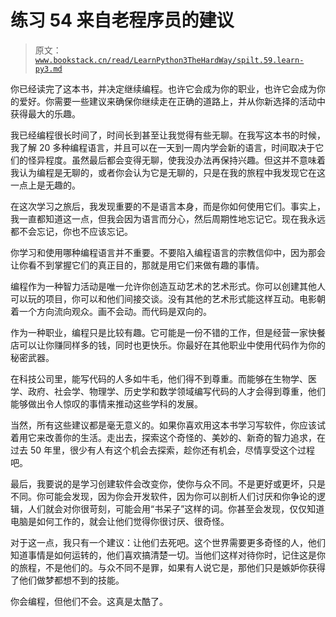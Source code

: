 # 练习 54 来自老程序员的建议

> 原文：[`www.bookstack.cn/read/LearnPython3TheHardWay/spilt.59.learn-py3.md`](https://www.bookstack.cn/read/LearnPython3TheHardWay/spilt.59.learn-py3.md)

你已经读完了这本书，并决定继续编程。也许它会成为你的职业，也许它会成为你的爱好。你需要一些建议来确保你继续走在正确的道路上，并从你新选择的活动中获得最大的乐趣。

我已经编程很长时间了，时间长到甚至让我觉得有些无聊。在我写这本书的时候，我了解 20 多种编程语言，并且可以在一天到一周内学会新的语言，时间取决于它们的怪异程度。虽然最后都会变得无聊，使我没办法再保持兴趣。但这并不意味着我认为编程是无聊的，或者你会认为它是无聊的，只是在我的旅程中我发现它在这一点上是无趣的。

在这次学习之旅后，我发现重要的不是语言本身，而是你如何使用它们。事实上，我一直都知道这一点，但我会因为语言而分心，然后周期性地忘记它。现在我永远都不会忘记，你也不应该忘记。

你学习和使用哪种编程语言并不重要。不要陷入编程语言的宗教信仰中，因为那会让你看不到掌握它们的真正目的，那就是用它们来做有趣的事情。

编程作为一种智力活动是唯一允许你创造互动艺术的艺术形式。你可以创建其他人可以玩的项目，你可以和他们间接交谈。没有其他的艺术形式能这样互动。电影朝着一个方向流向观众。画不会动。而代码是双向的。

作为一种职业，编程只是比较有趣。它可能是一份不错的工作，但是经营一家快餐店可以让你赚同样多的钱，同时也更快乐。你最好在其他职业中使用代码作为你的秘密武器。

在科技公司里，能写代码的人多如牛毛，他们得不到尊重。而能够在生物学、医学、政府、社会学、物理学、历史学和数学领域编写代码的人才会得到尊重，他们能够做出令人惊叹的事情来推动这些学科的发展。

当然，所有这些建议都是毫无意义的。如果你喜欢用这本书学习写软件，你应该试着用它来改善你的生活。走出去，探索这个奇怪的、美妙的、新奇的智力追求，在过去 50 年里，很少有人有这个机会去探索，趁你还有机会，尽情享受这个过程吧。

最后，我要说的是学习创建软件会改变你，使你与众不同。不是更好或更坏，只是不同。你可能会发现，因为你会开发软件，因为你可以剖析人们讨厌和你争论的逻辑，人们就会对你很苛刻，可能会用“书呆子”这样的词。你甚至会发现，仅仅知道电脑是如何工作的，就会让他们觉得你很讨厌、很奇怪。

对于这一点，我只有一个建议：让他们去死吧。这个世界需要更多奇怪的人，他们知道事情是如何运转的，他们喜欢搞清楚一切。当他们这样对待你时，记住这是你的旅程，不是他们的。与众不同不是罪，如果有人说它是，那他们只是嫉妒你获得了他们做梦都想不到的技能。

你会编程，但他们不会。这真是太酷了。